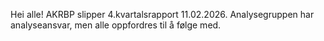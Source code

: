 Hei alle! AKRBP slipper 4.kvartalsrapport 11.02.2026. Analysegruppen har analyseansvar, men alle oppfordres til å følge med.
